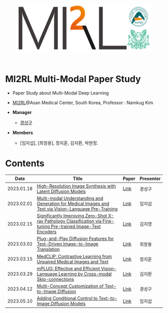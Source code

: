 <p align="center"><img src='./imgs/MI2RL_logo.png' width="440" height="150"></p>

<br>

# MI2RL Multi-Modal Paper Study

* Paper Study about Multi-Modal Deep Learning
* [MI2RL](https://www.mi2rl.co/)@Asan Medical Center, South Korea, Professor :  Namkug Kim

* **Manager**
  * [경성구](https://github.com/babbu3682)

* **Members**
  * [임지섭], [최창용], 정지훈, 김지환, 박현정.


# Contents

| Date       | Title                                                              | Paper   | Presenter    |
| ---------- | ------------------------------------------------------------------ | ------- | ------------ |
| 2023.01.18 | [High-Resolution Image Synthesis with Latent Diffusion Models](https://github.com/babbu3682/Multi-Modal-Study/blob/master/pdf/Stable%20Diffusion.pdf) | [Link](https://arxiv.org/abs/2112.10752) | 경성구 |
| 2023.02.01 | [Multi-modal Understanding and Generation for Medical Images and Text via Vision-Language Pre-Training](https://github.com/babbu3682/Multi-Modal-Study/blob/master/pdf/Medvill.pdf) | [Link](https://arxiv.org/abs/2105.11333) | 임지섭 |
| 2023.02.15 | [Significantly Improving Zero-Shot X-ray Pathology Classification via Fine-tuning Pre-trained Image-Text Encoders](https://github.com/babbu3682/Multi-Modal-Study/blob/master/pdf/Significantly%20improving%20zero-shot%20X-ray%20pathology%20classification%20via%20fine-tuning%20pre-trained%20image-text%20encoders.pdf) | [Link](https://arxiv.org/abs/2212.07050) | 김지영 |
| 2023.03.02 | [Plug-and-Play Diffusion Features for Text-Driven Image-to-Image Translation](https://github.com/babbu3682/Multi-Modal-Study/blob/master/pdf/Plug-and-Play%20Diffusion%20Features%20for%20Text-Driven%20Image-to-Image%20Translation.pdf) | [Link](https://arxiv.org/abs/2211.12572) | 최창용 |
| 2023.03.15 | [MedCLIP: Contrastive Learning from Unpaired Medical Images and Text](https://github.com/babbu3682/Multi-Modal-Study/blob/master/pdf/MedCLIP.pdf) | [Link](https://arxiv.org/abs/2210.10163) | 정지훈 |
| 2023.03.29 | [mPLUG: Effective and Efficient Vision-Language Learning by Cross-modal Skip-connections](https://github.com/babbu3682/Multi-Modal-Study/blob/master/pdf/mPLUG.pdf) | [Link](https://arxiv.org/abs/2205.12005) | 김지환 |
| 2023.04.12 | [Multi-Concept Customization of Text-to-Image Diffusion](https://github.com/babbu3682/Multi-Modal-Study/blob/master/pdf/Multi-Concept%20Customization%20of%20Text-to-Image%20Diffusion.pdf) | [Link](https://arxiv.org/abs/2212.04488) | 경성구 |
| 2023.05.10 | [Adding Conditional Control to Text-to-Image Diffusion Models](https://github.com/babbu3682/Multi-Modal-Study/blob/master/pdf/ContolNet.pdf) | [Link](https://arxiv.org/abs/2302.05543) | 임지섭 |
